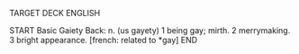TARGET DECK
ENGLISH

START
Basic
Gaiety
Back: n. (us gayety) 1 being gay; mirth. 2 merrymaking. 3 bright appearance. [french: related to *gay]
END
